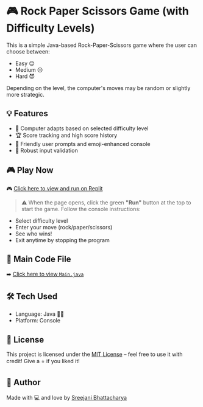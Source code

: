 # 🎮 Rock Paper Scissors Game (with Difficulty Levels)
This is a simple Java-based Rock-Paper-Scissors game where the user can choose between:
- Easy 😌
- Medium 😐
- Hard 😈

Depending on the level, the computer's moves may be random or slightly more strategic.


## 💡 Features

- 🧠 Computer adapts based on selected difficulty level
- 🏆 Score tracking and high score history
- 🙋 Friendly user prompts and emoji-enhanced console
- 🚫 Robust input validation

## 🎮 Play Now

  🎮 [Click here to view and run on Replit](https://replit.com/@bhattacharyasre/Rock-Paper-Scissors-with-difficulty-level?v=1)

> ⚠️ When the page opens, click the green **"Run"** button at the top to start the game.
> Follow the console instructions:
   - Select difficulty level
   - Enter your move (rock/paper/scissors)
   - See who wins!
   -  Exit anytime by stopping the program

## 📁 Main Code File

➡️ [Click here to view `Main.java`](https://github.com/SREEJANIIII/Rock-Paper-Scissors-with-difficulty-level/blob/main/Main.java)

## 🛠️ Tech Used

- Language: Java 🧑‍💻
- Platform: Console

## 📜 License

This project is licensed under the [MIT License](LICENSE) – feel free to use it with credit! 
Give a ⭐️ if you liked it!

## 🤍 Author

Made with 💻 and love by [Sreejani Bhattacharya](https://github.com/SREEJANIIII)

